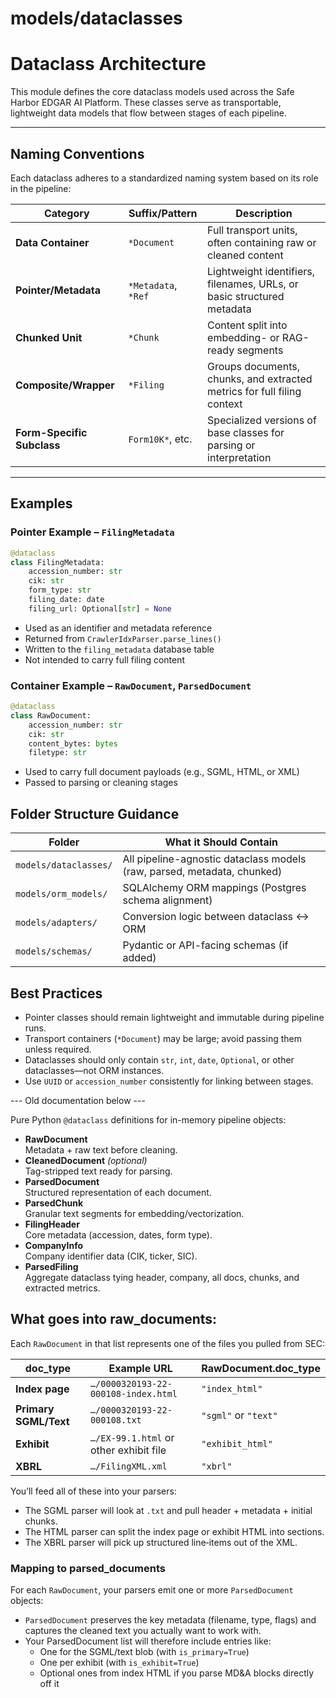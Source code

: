 # models/dataclasses

# Dataclass Architecture

This module defines the core dataclass models used across the Safe Harbor EDGAR AI Platform. These classes serve as transportable, lightweight data models that flow between stages of each pipeline.

---

## Naming Conventions

Each dataclass adheres to a standardized naming system based on its role in the pipeline:

| Category                   | Suffix/Pattern         | Description                                                                 |
|----------------------------|------------------------|-----------------------------------------------------------------------------|
| **Data Container**         | `*Document`            | Full transport units, often containing raw or cleaned content              |
| **Pointer/Metadata**       | `*Metadata`, `*Ref`    | Lightweight identifiers, filenames, URLs, or basic structured metadata     |
| **Chunked Unit**           | `*Chunk`               | Content split into embedding- or RAG-ready segments                        |
| **Composite/Wrapper**      | `*Filing`              | Groups documents, chunks, and extracted metrics for full filing context    |
| **Form-Specific Subclass** | `Form10K*`, etc.       | Specialized versions of base classes for parsing or interpretation         |

---

## Examples

### Pointer Example – `FilingMetadata`

```python
@dataclass
class FilingMetadata:
    accession_number: str
    cik: str
    form_type: str
    filing_date: date
    filing_url: Optional[str] = None
```

- Used as an identifier and metadata reference
- Returned from `CrawlerIdxParser.parse_lines()`
- Written to the `filing_metadata` database table
- Not intended to carry full filing content

### Container Example – `RawDocument`, `ParsedDocument`

```python
@dataclass
class RawDocument:
    accession_number: str
    cik: str
    content_bytes: bytes
    filetype: str
```
- Used to carry full document payloads (e.g., SGML, HTML, or XML)
- Passed to parsing or cleaning stages

## Folder Structure Guidance

| Folder                | What it Should Contain                                                  |
| --------------------- | ----------------------------------------------------------------------- |
| `models/dataclasses/` | All pipeline-agnostic dataclass models (raw, parsed, metadata, chunked) |
| `models/orm_models/`  | SQLAlchemy ORM mappings (Postgres schema alignment)                     |
| `models/adapters/`    | Conversion logic between dataclass ↔ ORM                                |
| `models/schemas/`     | Pydantic or API-facing schemas (if added)                               |

## Best Practices
- Pointer classes should remain lightweight and immutable during pipeline runs.
- Transport containers (`*Document`) may be large; avoid passing them unless required.
- Dataclasses should only contain `str`, `int`, `date`, `Optional`, or other dataclasses—not ORM instances.
- Use `UUID` or `accession_number` consistently for linking between stages.



--- Old documentation below ---

Pure Python `@dataclass` definitions for in-memory pipeline objects:

- **RawDocument**  
  Metadata + raw text before cleaning.
- **CleanedDocument** *(optional)*  
  Tag-stripped text ready for parsing.
- **ParsedDocument**  
  Structured representation of each document.
- **ParsedChunk**  
  Granular text segments for embedding/vectorization.
- **FilingHeader**  
  Core metadata (accession, dates, form type).
- **CompanyInfo**  
  Company identifier data (CIK, ticker, SIC).
- **ParsedFiling**  
  Aggregate dataclass tying header, company, all docs, chunks, and extracted metrics.

## What goes into raw_documents:
Each `RawDocument` in that list represents one of the files you pulled from SEC:

| doc\_type             | Example URL                            | RawDocument.doc\_type |
| --------------------- | -------------------------------------- | --------------------- |
| **Index page**        | `…/0000320193-22-000108-index.html`    | `"index_html"`        |
| **Primary SGML/Text** | `…/0000320193-22-000108.txt`           | `"sgml"` or `"text"`  |
| **Exhibit**           | `…/EX-99.1.html` or other exhibit file | `"exhibit_html"`      |
| **XBRL**              | `…/FilingXML.xml`                      | `"xbrl"`              |

You’ll feed all of these into your parsers:
- The SGML parser will look at `.txt` and pull header + metadata + initial chunks.
- The HTML parser can split the index page or exhibit HTML into sections.
- The XBRL parser will pick up structured line‐items out of the XML.

### Mapping to parsed_documents
For each `RawDocument`, your parsers emit one or more `ParsedDocument` objects:
- `ParsedDocument` preserves the key metadata (filename, type, flags) and captures the cleaned text you actually want to work with.
- Your ParsedDocument list will therefore include entries like:
    - One for the SGML/text blob (with `is_primary=True`)
    - One per exhibit (with `is_exhibit=True`)
    - Optional ones from index HTML if you parse MD&A blocks directly off it